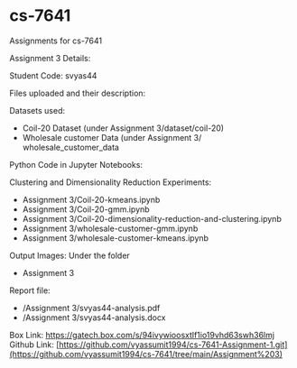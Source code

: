 # cs-7641
Assignments for cs-7641

Assignment 3 Details:

Student Code: svyas44

Files uploaded and their description:

Datasets used:
- Coil-20 Dataset (under Assignment 3/dataset/coil-20)
- Wholesale customer Data (under Assignment 3/ wholesale_customer_data

Python Code in Jupyter Notebooks: 

Clustering and Dimensionality Reduction Experiments:
- Assignment 3/Coil-20-kmeans.ipynb
- Assignment 3/Coil-20-gmm.ipynb
- Assignment 3/Coil-20-dimensionality-reduction-and-clustering.ipynb
- Assignment 3/wholesale-customer-gmm.ipynb
- Assignment 3/wholesale-customer-kmeans.ipynb

Output Images: 
Under the folder 
- Assignment 3

Report file: 
- /Assignment 3/svyas44-analysis.pdf 
- /Assignment 3/svyas44-analysis.docx

Box Link: https://gatech.box.com/s/94ivywioosxtlf1io19vhd63swh36lmj
Github Link: [https://github.com/vyassumit1994/cs-7641-Assignment-1.git](https://github.com/vyassumit1994/cs-7641/tree/main/Assignment%203)
